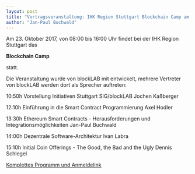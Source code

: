 ```yaml
---
layout: post
title: "Vortragsveranstaltung: IHK Region Stuttgart Blockchain Camp am 23.10."
author: "Jan-Paul Buchwald"
---
```


Am 23. Oktober 2017, von 08:00 bis 16:00 Uhr findet bei der IHK Region Stuttgart das

**Blockchain Camp**

statt.

Die Veranstaltung wurde von blockLAB mit entwickelt, mehrere Vertreter von blockLAB werden dort als Sprecher auftreten:

10:50h Vorstellung Initiativen Stuttgart SIG/blockLAB
Jochen Kaßberger

12:10h Einführung in die Smart Contract Programmierung
Axel Hodler

13:30h Ethereum Smart Contracts - Herausforderungen und Integrationsmöglichkeiten
Jan-Paul Buchwald

14:00h Dezentrale Software-Architektur
Ivan Labra

15:10h Initial Coin Offerings - The Good, the Bad and the Ugly
Dennis Schlegel

[Komplettes Programm und Anmeldelink](https://www.stuttgart.ihk24.de/Fuer-Unternehmen/innovation/Aktuelles/blockchain-programm-23_10/3795638)
